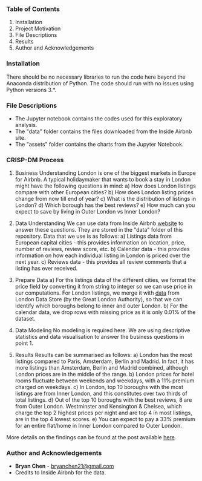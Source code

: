 ### Table of Contents
1. Installation
2. Project Motivation
3. File Descriptions
4. Results
5. Author and Acknowledgements


### Installation

There should be no necessary libraries to run the code here beyond the Anaconda distribution of Python. The code should run with no issues using Python versions 3.*.


### File Descriptions
- The Jupyter notebook contains the codes used for this exploratory analysis. 
- The "data" folder contains the files downloaded from the Inside Airbnb site. 
- The "assets" folder contains the charts from the Jupyter Notebook. 

### CRISP-DM Process
1. Business Understanding
London is one of the biggest markets in Europe for Airbnb. A typical holidaymaker that wants to book a stay in London might have the following questions in mind:
a) How does London listings compare with other European cities?
b) How does London listing prices change from now till end of year?
c) What is the distribution of listings in London?
d) Which borough has the best reviews?
e) How much can you expect to save by living in Outer London vs Inner London?

2. Data Understanding
We can use data from Inside Airbnb [website](http://insideairbnb.com/get-the-data.html) to answer these questions. They are stored in the "data" folder of this repository. Data that we use is as follows:
a) Listings data from European capital cities - this provides information on location, price, number of reviews, review score, etc.
b) Calendar data - this provides information on how each individual listing in London is priced over the next year. 
c) Reviews data - this provides all review comments that a listing has ever received.

3. Prepare Data
a) For the listings data of the different cities, we format the price field by converting it from string to integer so we can use price in our computations. For London listings, we merge it with [data](https://data.london.gov.uk/dataset/london-borough-profiles) from London Data Store (by the Great London Authority), so that we can identify which boroughs belong to inner and outer London. 
b) For the calendar data, we drop rows with missing price as it is only 0.01% of the dataset. 

4. Data Modeling
No modeling is required here. We are using descriptive statistics and data visualisation to answer the business questions in point 1. 

5. Results
Results can be summarised as follows:
a) London has the most listings compared to Paris, Amsterdam, Berlin and Madrid. In fact, it has more listings than Amsterdam, Berlin and Madrid combined, although London prices are in the middle of the range. 
b) London prices for hotel rooms fluctuate between weekends and weekdays, with a 11% premium charged on weekdays. 
c) In London, top 10 boroughs with the most listings are from Inner London, and this constitutes over two thirds of total listings. 
d) Out of the top 10 boroughs with the best reviews, 8 are from Outer London. Westminster and Kensington & Chelsea, which charge the top 2 highest prices per night and are top 4 in most listings, are in the top 4 lowest scores.
e) You can expect to pay a 33% premium for an entire flat/home in Inner London compared to Outer London.

More details on the findings can be found at the post available [here](https://medium.com/@bryanchen21/londons-airbnb-market-explained-visually-2b9bb4d746aa).


### Author and Acknowledgements
- **Bryan Chen** - bryanchen21@gmail.com
- Credits to Inside Airbnb for the data. 
